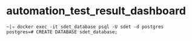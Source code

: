 # automation_test_result_dashboard


```commandline
~|⇒ docker exec -it sdet_database psql -U sdet -d postgres
postgres=# CREATE DATABASE sdet_database;
```